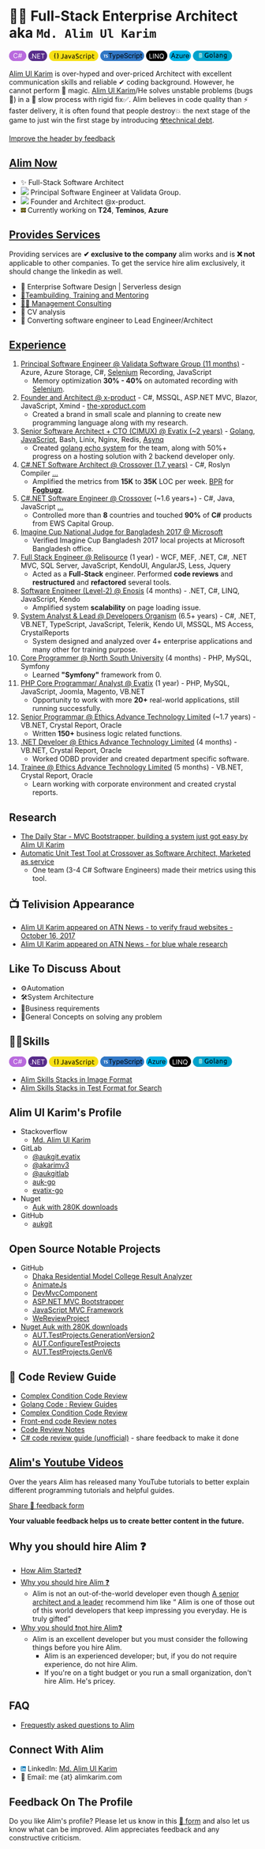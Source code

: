 # 👨‍💻 Full-Stack Enterprise Architect aka `Md. Alim Ul Karim`

<img height="21" src="img/alim-csharp-more-than-10-years-skill.png" alt="C#"> <img height="21" src="img/alim-dotnet-more-than-10-years-skill.png" alt=".NET"> <img height="21" src="img/alim-javascript-more-than-8-years-skill.png" alt="JavaScript"> <img height="21" src="img/alim-typescript-more-than-8-years-skill.png" alt="TypeScript"> <img height="21" src="img/alim-LINQ-more-than-10-years-skill.png" alt="LINQ"> <img height="21" src="img/alim-azure-more-than-5-years-skill.png" alt="Azure"> <img height="21" src="img/alim-golang-more-than-2-years-skill.png" alt="Golang">

[Alim Ul Karim](https://www.google.com/search?q=alim+ul+karim) is over-hyped and over-priced Architect with excellent communication skills and reliable ✔ coding background. However, he cannot perform 💫 magic. [Alim Ul Karim](https://www.google.com/search?q=alim+ul+karim)/He solves unstable problems (bugs 🐛) in a 🐌 slow process with rigid fix✅. Alim believes in code quality than ⚡ faster delivery, it is often found that people destroy💥 the next stage of the game to just win the first stage by introducing [☢️technical debt](https://en.wikipedia.org/wiki/Technical_debt).

[Improve the header by feedback](https://docs.google.com/forms/d/e/1FAIpQLScHLOSYKe8OK7msB8xMNSz0b7b9T0xe7TY_B3BsYX4CoMbZ_w/viewform?usp=sf_link)

## [Alim Now](https://www.google.com/search?q=alim+ul+karim)

- ✨ Full-Stack Software Architect
- <img height="10" src="https://i.imgur.com/ygR5OFI.png"> Principal Software Engineer at Validata Group.
- <img height="10" src="https://i.imgur.com/bSSqSk7.png"> Founder and Architect @x-product.
- <img height="10" src="img/working.png"> Currently working on **T24**, **Teminos**, **Azure**

## [Provides Services](Providing-Services.md)

Providing services are **✔ exclusive to the company** alim works and is **❌ not** applicable to other companies. To get the service hire alim exclusively, it should change the linkedin as well.

- 🔧 Enterprise Software Design | Serverless design
- [💪Teambuilding, Training and Mentoring](Providing-Services.md#coaching--mentoring)
- [👨‍💼 Management Consulting](Providing-Services.md#alims-method-for-hiring-employees)
- 📝 CV analysis
- 🧠 Converting software engineer to Lead Engineer/Architect
  
## [Experience](https://www.linkedin.com/in/alimkarim/details/experience)

1. [Principal Software Engineer @ Validata Software Group (11 months)](experience/001.Principal-Software-Engineer-Validata-Software-Group.md) - Azure, Azure Storage, C#, [Selenium](https://www.selenium.dev) Recording, JavaScript
      - Memory optimization **30% - 40%** on automated recording with [Selenium](https://www.selenium.dev).
1. [Founder and Architect @ x-product](experience/002.Founder-and-Architect-x-product.md) - C#, MSSQL, ASP.NET MVC, Blazor, JavaScript, Xmind - [the-xproduct.com](http://the-xproduct.com)
   - Created a brand in small scale and planning to create new programming language along with my research.
1. [Senior Software Architect + CTO (CIMUX) @ Evatix (~2 years)](experience/003.Senior-Software-Architect-CTO-cimux-Evatix.md) - [Golang](https://go.dev/), [JavaScript](https://en.wikipedia.org/wiki/JavaScript), Bash, Linix, Nginx, Redis, [Asynq](https://github.com/hibiken/asynq)
   - Created [golang echo system](https://gitlab.com/evatix-go) for the team, along with 50%+ progress on a hosting solution with 2 backend developer only.
1. [C#.NET Software Architect @ Crossover (1.7 years)](experience/004.Csharp-dot-NET-Software-Architect-Crossover.md) -  C#, Roslyn Compiler [...](experience/004.Csharp-dot-NET-Software-Architect-Crossover.md)
   - Amplified the metrics from **15K** to **35K** LOC per week. [BPR](https://en.wikipedia.org/wiki/Business_process_re-engineering) for [**Fogbugz**](https://twitter.com/FogBugzTeam/status/1098573550418444289).
1. [C#.NET Software Engineer @ Crossover](experience/005.Csharp-dotNET-Software-Engineer-Crossover.md) (~1.6 years+) - C#, Java, JavaScript [...](experience/005.Csharp-dotNET-Software-Engineer-Crossover.md)
    - Controlled more than **8** countries and touched **90%** of **C#** products from EWS Capital Group.
1. [Imagine Cup National Judge for Bangladesh 2017 @ Microsoft](experience/007.Imagine-Cup-National-Judge-for-Bangladesh-2017-Microsoft.md)
    - Verified Imagine Cup Bangladesh 2017 local projects at Microsoft Bangladesh office.
1. [Full Stack Engineer @ Relisource](experience/006.Full-Stack-Engineer-Relisource.md) (1 year) - WCF, MEF, .NET, C#, .NET MVC, SQL Server, JavaScript, KendoUI, AngularJS, Less, Jquery
    - Acted as a **Full-Stack** engineer. Performed **code reviews** and **restructured** and **refactored** several tools.
1. [Software Engineer (Level-2) @ Enosis](experience/008.Software-Engineer-Level-2-Enosis.md) (4 months) - .NET, C#, LINQ, JavaScript, Kendo
    - Amplified system **scalability** on page loading issue.
1. [System Analyst & Lead @ Developers Organism](experience/009.System-Analyst-and-Lead-Developers-Organism.md) (6.5+ years) - C#, .NET, VB.NET, TypeScript, JavaScript, Telerik, Kendo UI, MSSQL, MS Access, CrystalReports
   - System designed and analyzed over 4+ enterprise applications and many other for training purpose.
1. [Core Programmer @ North South University](experience/010.Core-Programmer-North-South-University-NSU.md) (4 months) - PHP, MySQL, Symfony
   - Learned **"Symfony"** framework from 0.
1. [PHP Core Programmar/ Analyst @ Evatix](experience/011.PHP-Core-Programmar-Analyst-Evatix.md) (1 year) - PHP, MySQL, JavaScript, Joomla, Magento, VB.NET
   - Opportunity to work with more **20+** real-world applications, still running successfully.
1. [Senior Programmar @ Ethics Advance Technology Limited](experience/012.Senior-Programmar-Ethics-Advance-Technilogies-Limited.md) (~1.7 years) - VB.NET, Crystal Report, Oracle
   - Written **150+** business logic related functions.
1. [.NET Develoer @ Ethics Advance Technology Limited](experience/013.DotNET-Develoer-Ethics-Advance-Technilogies-Limited.md) (4 months) - VB.NET, Crystal Report, Oracle
   - Worked ODBD provider and created department specific software.
1. [Trainee @ Ethics Advance Technology Limited](experience/014.Trainee-Ethics-Advance-Technilogies-Limited.md) (5 months) - VB.NET, Crystal Report, Oracle
   - Learn working with corporate environment and created crystal reports.

## Research

- [The Daily Star - MVC Bootstrapper, building a system just got easy by Alim Ul Karim](https://www.thedailystar.net/bytes/mvc-bootstrapper-building-system-just-got-easy-120904)
- [Automatic Unit Test Tool at Crossover as Software Architect, Marketed as service](https://docs.google.com/document/d/1aKmPqY1qtklPuvhJ1b8QYmM702Ef0oZ3WbBpzX_e7Tg/edit)
  - One team (3-4 C# Software Engineers) made their metrics using this tool.

## 📺 Telivision Appearance

- [Alim Ul Karim appeared on ATN News - to verify fraud websites - October 16, 2017](https://www.youtube.com/watch?v=qCQC_sDSpsI&t=771s&ab_channel=ATNNews)
- [Alim Ul Karim appeared on ATN News - for blue whale research](https://www.facebook.com/1130911353/videos/10213133031857012/)

## Like To Discuss About

- ⚙️Automation
- 🛠️System Architecture
- 👔Business requirements
- 🐛General Concepts on solving any problem

## 🤹🏻Skills

<img height="21" src="img/alim-csharp-more-than-10-years-skill.png" alt="C#"> <img height="21" src="img/alim-dotnet-more-than-10-years-skill.png" alt=".NET">  <img height="21" src="img/alim-javascript-more-than-8-years-skill.png" alt="JavaScript"> <img height="21" src="img/alim-typescript-more-than-8-years-skill.png" alt="TypeScript"> <img height="21" src="img/alim-azure-more-than-5-years-skill.png" alt="Azure"> <img height="21" src="img/alim-LINQ-more-than-10-years-skill.png" alt="LINQ"> <img height="21" src="img/alim-golang-more-than-2-years-skill.png" alt="Golang">

- [Alim Skills Stacks in Image Format](Alim-Ul-Karim-Tech-Stack-Skills-Image-Format.md)
- [Alim Skills Stacks in Test Format for Search](Alim-Ul-Karim-Tech-Stack-Skills-Text-Format.md)

## Alim Ul Karim's Profile

- Stackoverflow
  - [Md. Alim Ul Karim](https://meta.stackoverflow.com/users/513511/md-alim-ul-karim)
- GitLab
  - [@aukgit.evatix](https://gitlab.com/aukgit.evatix)
  - [@akarimv3](https://gitlab.com/akarimv3)
  - [@aukgitlab](https://gitlab.com/aukgitlab)
  - [auk-go](https://gitlab.com/auk-go)
  - [evatix-go](https://gitlab.com/evatix-go)
- Nuget
  - [Auk with 280K downloads](https://www.nuget.org/profiles/Auk)
- GitHub
  - [aukgit](https://github.com/aukgit)
  
## Open Source Notable Projects

- GitHub
  - [Dhaka Residential Model College Result Analyzer](https://github.com/aukgit/Dhaka-Residential-Model-College-Result-Analyzer)
  - [AnimateJs](https://github.com/aukgit/AnimateJs)
  - [DevMvcComponent](https://github.com/aukgit/DevMvcComponent)
  - [ASP.NET MVC Bootstrapper](https://github.com/aukgit/ASP.NET-MVC-Bootstrapper)
  - [JavaScript MVC Framework](https://github.com/aukgit/JavaScript-MVC-Framework)
  - [WeReviewProject](https://github.com/aukgit/WeReviewProject)
- [Nuget Auk with 280K downloads](https://www.nuget.org/profiles/Auk)
  - [AUT.TestProjects.GenerationVersion2](https://www.nuget.org/packages/AUT.TestProjects.GenerationVersion2)
  - [AUT.ConfigureTestProjects](https://www.nuget.org/packages/AUT.ConfigureTestProjects)
  - [AUT.TestProjects.GenV6](https://www.nuget.org/packages/AUT.TestProjects.GenV6)

## 📑 Code Review Guide

- [Complex Condition Code Review](https://hackmd.io/iHlYRd1nTVajkikqeMo1QQ)
- [Golang Code : Review Guides](https://hackmd.io/xvs9BYFXTtCUzLB43ecVkA)
- [Complex Condition Code Review](https://hackmd.io/@alimhackmd/B1q1HOscq)
- [Front-end code Review notes](https://hackmd.io/@alimhackmd/rkSO1sjVs)
- [Code Review Notes](https://hackmd.io/@alimhackmd/ryCIJijNi)
- [C# code review guide (unofficial)](https://docs.google.com/document/d/1nTCocaJf3IeD3YgfJFuK9u7C-4mdIsyTzgyEiaoFC4M/edit?usp=sharing) - share feedback to make it done

## [Alim's Youtube Videos](https://docs.google.com/document/d/1by2ekgmRQbOIrnl7PzIY2hiV15O3Nw55RNDeUXtQ3Og/edit?usp=sharing)

Over the years Alim has released many YouTube tutorials to better explain different programming tutorials and helpful guides.

[Share 📝 feedback form](https://docs.google.com/forms/d/e/1FAIpQLScJc2VmeVFkmy84lUku5Z4DR8tIJU1p2LA79HUvao8VcGWMdQ/viewform?usp=sf_link)

**Your valuable feedback helps us to create better content in the future.**

## Why you should hire Alim ❓

- [How Alim Started❓](How-Alim-Started.md)
- [Why you should hire Alim ❓](Why-you-should-hire-Alim.md)
  - Alim is not an out-of-the-world developer even though [A senior architect and a leader](https://www.linkedin.com/in/istiaq-ahmed-b6906416?lipi=urn%3Ali%3Apage%3Ad_flagship3_profile_view_base_recommendations_details%3BeG4EMt3gQE6%2Fb%2BoFihyCOg%3D%3D) recommend him like  “ Alim is one of those out of this world developers that keep impressing you everyday. He is truly gifted”
- [Why you should ❗not hire Alim❓](Why-you-should-not-hire-Alim.md)
  - Alim is an excellent developer but you must consider the following things before you hire Alim.
    - Alim is an experienced developer; but, if you do not require experience, do not hire Alim.
    - If you're on a tight budget or you run a small organization, don't hire Alim. He's pricey.

## FAQ

- [Frequestly asked questions to Alim](FAQ.md)

## Connect With Alim

-  <img height="10" src="img/linkedin.png"> LinkedIn: [Md. Alim Ul Karim](https://www.linkedin.com/in/alimkarim/)
- 📧 Email: me {at} alimkarim.com

## Feedback On The Profile

Do you like Alim's profile? Please let us know in this [📝 form](https://docs.google.com/forms/d/e/1FAIpQLSeetNzg3L-DJGQylsSoBs6npO0jpFWvl-EDDr8jqT6NNNPIwA/viewform?usp=sf_link) and also let us know what can be improved. Alim appreciates feedback and any constructive criticism.
